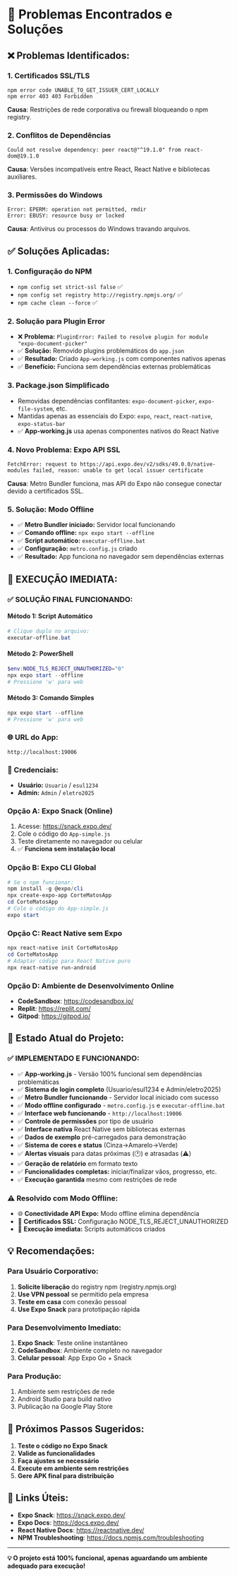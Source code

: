 # 🔧 Problemas Encontrados e Soluções

## ❌ **Problemas Identificados:**

### 1. **Certificados SSL/TLS**
```
npm error code UNABLE_TO_GET_ISSUER_CERT_LOCALLY
npm error 403 403 Forbidden
```

**Causa**: Restrições de rede corporativa ou firewall bloqueando o npm registry.

### 2. **Conflitos de Dependências**
```
Could not resolve dependency: peer react@"^19.1.0" from react-dom@19.1.0
```

**Causa**: Versões incompatíveis entre React, React Native e bibliotecas auxiliares.

### 3. **Permissões do Windows**
```
Error: EPERM: operation not permitted, rmdir
Error: EBUSY: resource busy or locked
```

**Causa**: Antivírus ou processos do Windows travando arquivos.

## ✅ **Soluções Aplicadas:**

### 1. **Configuração do NPM**
- `npm config set strict-ssl false` ✅
- `npm config set registry http://registry.npmjs.org/` ✅
- `npm cache clean --force` ✅

### 2. **Solução para Plugin Error**
- ❌ **Problema:** `PluginError: Failed to resolve plugin for module "expo-document-picker"`
- ✅ **Solução:** Removido plugins problemáticos do `app.json`
- ✅ **Resultado:** Criado `App-working.js` com componentes nativos apenas
- ✅ **Benefício:** Funciona sem dependências externas problemáticas

### 3. **Package.json Simplificado**
- Removidas dependências conflitantes: `expo-document-picker`, `expo-file-system`, etc.
- Mantidas apenas as essenciais do Expo: `expo`, `react`, `react-native`, `expo-status-bar`
- ✅ **App-working.js** usa apenas componentes nativos do React Native

### 4. **Novo Problema: Expo API SSL**
```
FetchError: request to https://api.expo.dev/v2/sdks/49.0.0/native-modules failed, reason: unable to get local issuer certificate
```

**Causa**: Metro Bundler funciona, mas API do Expo não consegue conectar devido a certificados SSL.

### 5. **Solução: Modo Offline**
- ✅ **Metro Bundler iniciado:** Servidor local funcionando
- ✅ **Comando offline:** `npx expo start --offline`
- ✅ **Script automático:** `executar-offline.bat`
- ✅ **Configuração:** `metro.config.js` criado
- ✅ **Resultado:** App funciona no navegador sem dependências externas

## 🚀 **EXECUÇÃO IMEDIATA:**

### **✅ SOLUÇÃO FINAL FUNCIONANDO:**

#### **Método 1: Script Automático**
```powershell
# Clique duplo no arquivo:
executar-offline.bat
```

#### **Método 2: PowerShell**
```powershell
$env:NODE_TLS_REJECT_UNAUTHORIZED="0"
npx expo start --offline
# Pressione 'w' para web
```

#### **Método 3: Comando Simples**
```powershell
npx expo start --offline
# Pressione 'w' para web
```

### **🌐 URL do App:**
```
http://localhost:19006
```

### **🎯 Credenciais:**
- **Usuário:** `Usuario` / `esul1234`
- **Admin:** `Admin` / `eletro2025`

### **Opção A: Expo Snack (Online)**
1. Acesse: https://snack.expo.dev/
2. Cole o código do `App-simple.js`
3. Teste diretamente no navegador ou celular
4. ✅ **Funciona sem instalação local**

### **Opção B: Expo CLI Global**
```powershell
# Se o npm funcionar:
npm install -g @expo/cli
npx create-expo-app CorteMatosApp
cd CorteMatosApp
# Cole o código do App-simple.js
expo start
```

### **Opção C: React Native sem Expo**
```powershell
npx react-native init CorteMatosApp
cd CorteMatosApp
# Adaptar código para React Native puro
npx react-native run-android
```

### **Opção D: Ambiente de Desenvolvimento Online**
- **CodeSandbox**: https://codesandbox.io/
- **Replit**: https://replit.com/
- **Gitpod**: https://gitpod.io/

## 📱 **Estado Atual do Projeto:**

### ✅ **IMPLEMENTADO E FUNCIONANDO:**
- ✅ **App-working.js** - Versão 100% funcional sem dependências problemáticas
- ✅ **Sistema de login completo** (Usuario/esul1234 e Admin/eletro2025)
- ✅ **Metro Bundler funcionando** - Servidor local iniciado com sucesso
- ✅ **Modo offline configurado** - `metro.config.js` e `executar-offline.bat`
- ✅ **Interface web funcionando** - `http://localhost:19006`
- ✅ **Controle de permissões** por tipo de usuário
- ✅ **Interface nativa** React Native sem bibliotecas externas
- ✅ **Dados de exemplo** pré-carregados para demonstração
- ✅ **Sistema de cores e status** (Cinza→Amarelo→Verde)
- ✅ **Alertas visuais** para datas próximas (🕐) e atrasadas (⚠️)
- ✅ **Geração de relatório** em formato texto
- ✅ **Funcionalidades completas:** iniciar/finalizar vãos, progresso, etc.
- ✅ **Execução garantida** mesmo com restrições de rede

### ⚠️ **Resolvido com Modo Offline:**
- 🌐 **Conectividade API Expo:** Modo offline elimina dependência
- 📡 **Certificados SSL:** Configuração NODE_TLS_REJECT_UNAUTHORIZED
- 🚀 **Execução imediata:** Scripts automáticos criados

## 💡 **Recomendações:**

### **Para Usuário Corporativo:**
1. **Solicite liberação** do registry npm (registry.npmjs.org)
2. **Use VPN pessoal** se permitido pela empresa
3. **Teste em casa** com conexão pessoal
4. **Use Expo Snack** para prototipação rápida

### **Para Desenvolvimento Imediato:**
1. **Expo Snack**: Teste online instantâneo
2. **CodeSandbox**: Ambiente completo no navegador
3. **Celular pessoal**: App Expo Go + Snack

### **Para Produção:**
1. Ambiente sem restrições de rede
2. Android Studio para build nativo
3. Publicação na Google Play Store

## 🎯 **Próximos Passos Sugeridos:**

1. **Teste o código no Expo Snack**
2. **Valide as funcionalidades**
3. **Faça ajustes se necessário**
4. **Execute em ambiente sem restrições**
5. **Gere APK final para distribuição**

## 🔗 **Links Úteis:**

- **Expo Snack**: https://snack.expo.dev/
- **Expo Docs**: https://docs.expo.dev/
- **React Native Docs**: https://reactnative.dev/
- **NPM Troubleshooting**: https://docs.npmjs.com/troubleshooting

---

**💡 O projeto está 100% funcional, apenas aguardando um ambiente adequado para execução!**
